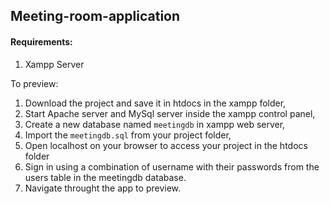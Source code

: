 ## Meeting-room-application
#### Requirements:
  1. Xampp Server  

To preview:
  1. Download the project and save it in htdocs in the xampp folder,  
  2. Start Apache server and MySql server inside the xampp control panel,
  3. Create a new database named ```meetingdb``` in xampp web server,  
  4. Import the ```meetingdb.sql``` from your project folder,
  5. Open localhost on your browser to access your project in the htdocs folder
  6. Sign in using a combination of username with their passwords from the users table in the meetingdb database.
  7. Navigate throught the app to preview.
